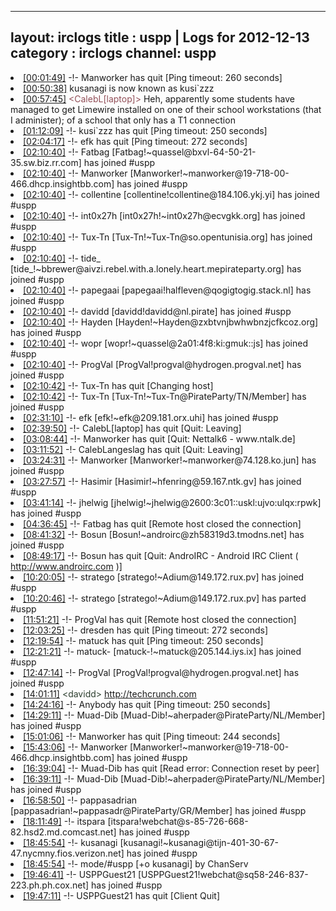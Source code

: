 
---
layout: irclogs
title : uspp | Logs for 2012-12-13
category : irclogs
channel: uspp
---
<li class="logitem"><a href="#00:01:49" name="00:01:49" class="time">[00:01:49]</a> -!- <span class="quit">Manworker</span> has quit [Ping timeout: 260 seconds] </li>
<li class="logitem"><a href="#00:50:38" name="00:50:38" class="time">[00:50:38]</a> <span class="nick">kusanagi</span> is now known as <span class="nick">kusi`zzz</span> </li>
<li class="logitem"><a href="#00:57:45" name="00:57:45" class="time">[00:57:45]</a> <span class="person" style="color:#924f58">&lt;CalebL[laptop]&gt;</span> Heh, apparently some students have managed to get Limewire installed on one of their school workstations (that I administer); of a school that only has a T1 connection </li>
<li class="logitem"><a href="#01:12:09" name="01:12:09" class="time">[01:12:09]</a> -!- <span class="quit">kusi`zzz</span> has quit [Ping timeout: 250 seconds] </li>
<li class="logitem"><a href="#02:04:17" name="02:04:17" class="time">[02:04:17]</a> -!- <span class="quit">efk</span> has quit [Ping timeout: 272 seconds] </li>
<li class="logitem"><a href="#02:10:40" name="02:10:40" class="time">[02:10:40]</a> -!- <span class="join">Fatbag</span> [Fatbag!~quassel@bxvl-64-50-21-35.sw.biz.rr.com] has joined #uspp </li>
<li class="logitem"><a href="#02:10:40" name="02:10:40" class="time">[02:10:40]</a> -!- <span class="join">Manworker</span> [Manworker!~manworker@19-718-00-466.dhcp.insightbb.com] has joined #uspp </li>
<li class="logitem"><a href="#02:10:40" name="02:10:40" class="time">[02:10:40]</a> -!- <span class="join">collentine</span> [collentine!collentine@184.106.ykj.yi] has joined #uspp </li>
<li class="logitem"><a href="#02:10:40" name="02:10:40" class="time">[02:10:40]</a> -!- <span class="join">int0x27h</span> [int0x27h!~int0x27h@ecvgkk.org] has joined #uspp </li>
<li class="logitem"><a href="#02:10:40" name="02:10:40" class="time">[02:10:40]</a> -!- <span class="join">Tux-Tn</span> [Tux-Tn!~Tux-Tn@so.opentunisia.org] has joined #uspp </li>
<li class="logitem"><a href="#02:10:40" name="02:10:40" class="time">[02:10:40]</a> -!- <span class="join">tide_</span> [tide_!~bbrewer@aivzi.rebel.with.a.lonely.heart.mepirateparty.org] has joined #uspp </li>
<li class="logitem"><a href="#02:10:40" name="02:10:40" class="time">[02:10:40]</a> -!- <span class="join">papegaai</span> [papegaai!halfleven@qogigtogig.stack.nl] has joined #uspp </li>
<li class="logitem"><a href="#02:10:40" name="02:10:40" class="time">[02:10:40]</a> -!- <span class="join">davidd</span> [davidd!davidd@nl.pirate] has joined #uspp </li>
<li class="logitem"><a href="#02:10:40" name="02:10:40" class="time">[02:10:40]</a> -!- <span class="join">Hayden</span> [Hayden!~Hayden@zxbtvnjbwhwbnzjcfkcoz.org] has joined #uspp </li>
<li class="logitem"><a href="#02:10:40" name="02:10:40" class="time">[02:10:40]</a> -!- <span class="join">wopr</span> [wopr!~quassel@2a01:4f8:ki:gmuk::js] has joined #uspp </li>
<li class="logitem"><a href="#02:10:40" name="02:10:40" class="time">[02:10:40]</a> -!- <span class="join">ProgVal</span> [ProgVal!progval@hydrogen.progval.net] has joined #uspp </li>
<li class="logitem"><a href="#02:10:42" name="02:10:42" class="time">[02:10:42]</a> -!- <span class="quit">Tux-Tn</span> has quit [Changing host] </li>
<li class="logitem"><a href="#02:10:42" name="02:10:42" class="time">[02:10:42]</a> -!- <span class="join">Tux-Tn</span> [Tux-Tn!~Tux-Tn@PirateParty/TN/Member] has joined #uspp </li>
<li class="logitem"><a href="#02:31:10" name="02:31:10" class="time">[02:31:10]</a> -!- <span class="join">efk</span> [efk!~efk@209.181.orx.uhi] has joined #uspp </li>
<li class="logitem"><a href="#02:39:50" name="02:39:50" class="time">[02:39:50]</a> -!- <span class="quit">CalebL[laptop]</span> has quit [Quit: Leaving] </li>
<li class="logitem"><a href="#03:08:44" name="03:08:44" class="time">[03:08:44]</a> -!- <span class="quit">Manworker</span> has quit [Quit: Nettalk6 - www.ntalk.de] </li>
<li class="logitem"><a href="#03:11:52" name="03:11:52" class="time">[03:11:52]</a> -!- <span class="quit">CalebLangeslag</span> has quit [Quit: Leaving] </li>
<li class="logitem"><a href="#03:24:31" name="03:24:31" class="time">[03:24:31]</a> -!- <span class="join">Manworker</span> [Manworker!~manworker@74.128.ko.jun] has joined #uspp </li>
<li class="logitem"><a href="#03:27:57" name="03:27:57" class="time">[03:27:57]</a> -!- <span class="join">Hasimir</span> [Hasimir!~hfenring@59.167.ntk.gv] has joined #uspp </li>
<li class="logitem"><a href="#03:41:14" name="03:41:14" class="time">[03:41:14]</a> -!- <span class="join">jhelwig</span> [jhelwig!~jhelwig@2600:3c01::uskl:ujvo:ulqx:rpwk] has joined #uspp </li>
<li class="logitem"><a href="#04:36:45" name="04:36:45" class="time">[04:36:45]</a> -!- <span class="quit">Fatbag</span> has quit [Remote host closed the connection] </li>
<li class="logitem"><a href="#08:41:32" name="08:41:32" class="time">[08:41:32]</a> -!- <span class="join">Bosun</span> [Bosun!~androirc@zh58319d3.tmodns.net] has joined #uspp </li>
<li class="logitem"><a href="#08:49:17" name="08:49:17" class="time">[08:49:17]</a> -!- <span class="quit">Bosun</span> has quit [Quit: AndroIRC - Android IRC Client ( <a href="http://www.androirc.com" target="_blank">http://www.androirc.com</a> )] </li>
<li class="logitem"><a href="#10:20:05" name="10:20:05" class="time">[10:20:05]</a> -!- <span class="join">stratego</span> [stratego!~Adium@149.172.rux.pv] has joined #uspp </li>
<li class="logitem"><a href="#10:20:46" name="10:20:46" class="time">[10:20:46]</a> -!- <span class="part">stratego</span> [stratego!~Adium@149.172.rux.pv] has parted #uspp </li>
<li class="logitem"><a href="#11:51:21" name="11:51:21" class="time">[11:51:21]</a> -!- <span class="quit">ProgVal</span> has quit [Remote host closed the connection] </li>
<li class="logitem"><a href="#12:03:25" name="12:03:25" class="time">[12:03:25]</a> -!- <span class="quit">dresden</span> has quit [Ping timeout: 272 seconds] </li>
<li class="logitem"><a href="#12:19:54" name="12:19:54" class="time">[12:19:54]</a> -!- <span class="quit">matuck</span> has quit [Ping timeout: 250 seconds] </li>
<li class="logitem"><a href="#12:21:21" name="12:21:21" class="time">[12:21:21]</a> -!- <span class="join">matuck-</span> [matuck-!~matuck@205.144.iys.ix] has joined #uspp </li>
<li class="logitem"><a href="#12:47:14" name="12:47:14" class="time">[12:47:14]</a> -!- <span class="join">ProgVal</span> [ProgVal!progval@hydrogen.progval.net] has joined #uspp </li>
<li class="logitem"><a href="#14:01:11" name="14:01:11" class="time">[14:01:11]</a> <span class="person" style="color:#2d3f2f">&lt;davidd&gt;</span> <a href="http://techcrunch.com/2012/12/05/court-verizon-must-offer-reasonable-roaming-rates-or-ditch-mobile-internet-entirely/" target="_blank">http://techcrunch.com</a> </li>
<li class="logitem"><a href="#14:24:16" name="14:24:16" class="time">[14:24:16]</a> -!- <span class="quit">Anybody</span> has quit [Ping timeout: 250 seconds] </li>
<li class="logitem"><a href="#14:29:11" name="14:29:11" class="time">[14:29:11]</a> -!- <span class="join">Muad-Dib</span> [Muad-Dib!~aherpader@PirateParty/NL/Member] has joined #uspp </li>
<li class="logitem"><a href="#15:01:06" name="15:01:06" class="time">[15:01:06]</a> -!- <span class="quit">Manworker</span> has quit [Ping timeout: 244 seconds] </li>
<li class="logitem"><a href="#15:43:06" name="15:43:06" class="time">[15:43:06]</a> -!- <span class="join">Manworker</span> [Manworker!~manworker@19-718-00-466.dhcp.insightbb.com] has joined #uspp </li>
<li class="logitem"><a href="#16:39:04" name="16:39:04" class="time">[16:39:04]</a> -!- <span class="quit">Muad-Dib</span> has quit [Read error: Connection reset by peer] </li>
<li class="logitem"><a href="#16:39:11" name="16:39:11" class="time">[16:39:11]</a> -!- <span class="join">Muad-Dib</span> [Muad-Dib!~aherpader@PirateParty/NL/Member] has joined #uspp </li>
<li class="logitem"><a href="#16:58:50" name="16:58:50" class="time">[16:58:50]</a> -!- <span class="join">pappasadrian</span> [pappasadrian!~pappasadr@PirateParty/GR/Member] has joined #uspp </li>
<li class="logitem"><a href="#18:11:49" name="18:11:49" class="time">[18:11:49]</a> -!- <span class="join">itspara</span> [itspara!webchat@s-85-726-668-82.hsd2.md.comcast.net] has joined #uspp </li>
<li class="logitem"><a href="#18:45:54" name="18:45:54" class="time">[18:45:54]</a> -!- <span class="join">kusanagi</span> [kusanagi!~kusanagi@tijn-401-30-67-47.nycmny.fios.verizon.net] has joined #uspp </li>
<li class="logitem"><a href="#18:45:54" name="18:45:54" class="time">[18:45:54]</a> -!- mode/<span class="mode">#uspp</span> [+o kusanagi] by ChanServ </li>
<li class="logitem"><a href="#19:46:41" name="19:46:41" class="time">[19:46:41]</a> -!- <span class="join">USPPGuest21</span> [USPPGuest21!webchat@sq58-246-837-223.ph.ph.cox.net] has joined #uspp </li>
<li class="logitem"><a href="#19:47:11" name="19:47:11" class="time">[19:47:11]</a> -!- <span class="quit">USPPGuest21</span> has quit [Client Quit] </li>


